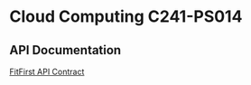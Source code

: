 # Cloud Computing C241-PS014

## API Documentation
[FitFirst API Contract]([https://website-name.com](https://fitfirst-api-contract.notion.site/FitFirst-API-Contract-8ca743cd651b4ff7afb9e72ad749375f?pvs=4))
